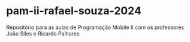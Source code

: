 # pam-ii-rafael-souza-2024
Repositório para as aulas de Programação Mobile II com os professores João Siles e Ricardo Palhares
